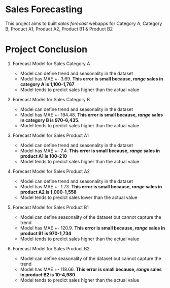 # Sales Forecasting 

This project aims to built *sales forecast* webapps for Category A, Category B, Product A1, Product A2, Product B1 & Product B2


# Project Conclusion


1. Forecast Model for Sales Category A  

    - Model can define trend and seasonality in the dataset
    - Model has MAE +- 3.69. **This error is small because, *range* sales in category A is 1,100-1,767**
    - Model tends to predict sales higher than the actual value

2. Forecast Model for Sales Category B

    - Model can define trend and seasonality in the dataset
    - Model has MAE +- 194.48. **This error is small because, *range* sales in category B is 970-6,435**.
    - Model tends to predict sales higher than the actual value

3. Forecast Model for Sales Product A1

    - Model can define trend and seasonality in the dataset 
    - Model has MAE +- 7.4. **This error is small because, *range* sales in product A1 is 100-210**
    - Model tends to predict sales higher than the actual value

4. Forecast Model for Sales Product A2

    - Model can define trend and seasonality in the dataset
    - Model has MAE +- 1.73. **This error is small because, *range* sales in product A2 is 1,000-1,558**
    - Model tends to predict sales lower than the actual value

5. Forecast Model for Sales Product B1

    - Model can define seasonality of the dataset but cannot capture the trend
    - Model has MAE +- 120.9. **This error is small because, *range* sales in product B1 is 970-1,734**
    - Model tends to predict sales higher than the actual value


6. Forecast Model for Sales Product B2

    - Model can define seasonality of the dataset but cannot capture the trend
    - Model has MAE +- 118.66. **This error is small because, *range* sales in product B2 is 10-4,980**
    - Model tends to predict sales higher than the actual value

